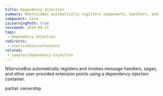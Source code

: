 ```yaml
---
title: Dependency Injection
summary: NServiceBus automatically registers components, handlers, and sagas.
component: Core
isLearningPath: true
reviewed: 2019-09-11
tags:
 - Dependency Injection
redirects:
 - nservicebus/containers
related:
 - samples/dependency-injection
---
```

NServiceBus automatically registers and invokes message handlers, sagas, and other user-provided extension points using a dependency injection container.

partial: ownership
